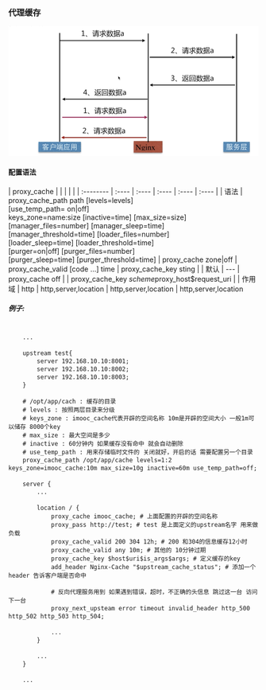 ### 代理缓存
![](/assets/proxy-cache.png)

#### 配置语法

| proxy_cache |  |  |  |  |
| :-------- | :---- | :---- | :---- | :---- | :---- |
| 语法   | proxy_cache_path path [levels=levels] <br /> [use_temp_path= on\|off] <br /> keys_zone=name:size [inactive=time] [max_size=size] <br /> [manager_files=number] [manager_sleep=time] <br />  [manager_threshold=time]  [loader_files=number] <br /> [loader_sleep=time] [loader_threshold=time] <br /> [purger=on\|off] [purger_files=number] <br /> [purger_sleep=time] [purger_threshold=time] | proxy_cache zone\|off | proxy_cache_valid [code ...] time | proxy_cache_key sting  |
| 默认   | --- | proxy_cache off |  | proxy_cache_key   $scheme$proxy_host$request_uri |
| 作用域 | http | http,server,location | http,server,location | http,server,location 

##### 例子:

```ngxin
    
    ...
    
    upstream test{
        server 192.168.10.10:8001;
        server 192.168.10.10:8002;
        server 192.168.10.10:8003;
    }
    
    # /opt/app/cach : 缓存的目录 
    # levels : 按照两层目录来分级
    # keys_zone : imooc_cache代表开辟的空间名称 10m是开辟的空间大小 一般1m可以储存 8000个key
    # max_size : 最大空间是多少
    # inactive : 60分钟内 如果缓存没有命中 就会自动删除
    # use_temp_path : 用来存储临时文件的 关闭就好，开启的话 需要配置另一个目录
    proxy_cache_path /opt/app/cache levels=1:2 keys_zone=imooc_cache:10m max_size=10g inactive=60m use_temp_path=off;
    
    server {
        ...
        
        location / { 
            proxy_cache imooc_cache; # 上面配置的开辟的空间名称 
            proxy_pass http://test; # test 是上面定义的upstream名字 用来做负载
            proxy_cache_valid 200 304 12h; # 200 和304的信息缓存12小时
            proxy_cache_valid any 10m; # 其他的 10分钟过期
            proxy_cache_key $host$uri$is_args$args; # 定义缓存的key
            add_header Nginx-Cache "$upstream_cache_status"; # 添加一个header 告诉客户端是否命中
            
            # 反向代理服务用到 如果遇到错误，超时，不正确的头信息 跳过这一台 访问下一台
            proxy_next_upsteam error timeout invalid_header http_500 http_502 http_503 http_504;
            
            ...
        }
        
        ...
    }
    
    ...

```